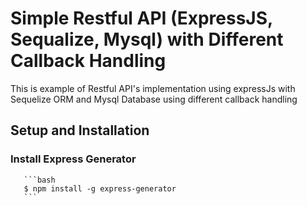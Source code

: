 # Simple Restful API (ExpressJS, Sequalize, Mysql) with Different Callback Handling
This is example of Restful API's implementation using expressJs with Sequelize ORM and Mysql Database using different callback handling 


## Setup and Installation
   
   ### Install Express Generator
       ```bash
       $ npm install -g express-generator
       ```
